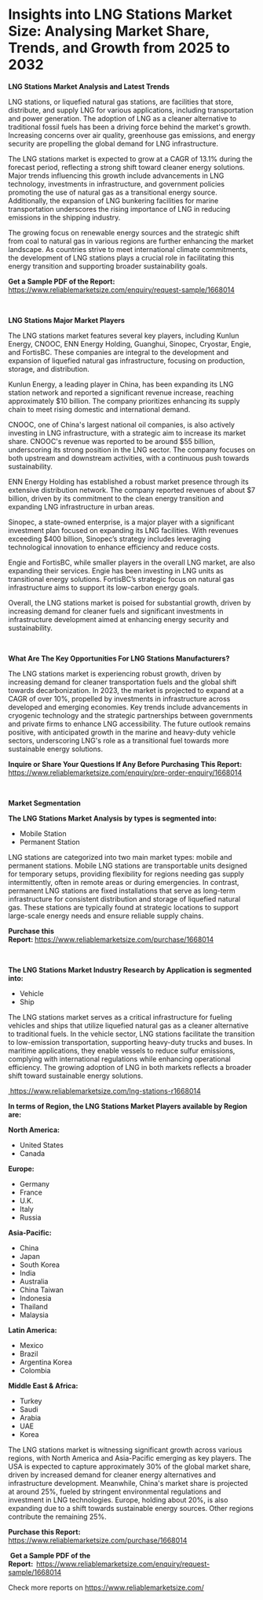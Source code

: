 <p><h1>Insights into LNG Stations Market Size: Analysing Market Share, Trends, and Growth from 2025 to 2032</h1></p><p><strong>LNG Stations Market Analysis and Latest Trends</strong></p>
<p><p>LNG stations, or liquefied natural gas stations, are facilities that store, distribute, and supply LNG for various applications, including transportation and power generation. The adoption of LNG as a cleaner alternative to traditional fossil fuels has been a driving force behind the market's growth. Increasing concerns over air quality, greenhouse gas emissions, and energy security are propelling the global demand for LNG infrastructure.</p><p>The LNG stations market is expected to grow at a CAGR of 13.1% during the forecast period, reflecting a strong shift toward cleaner energy solutions. Major trends influencing this growth include advancements in LNG technology, investments in infrastructure, and government policies promoting the use of natural gas as a transitional energy source. Additionally, the expansion of LNG bunkering facilities for marine transportation underscores the rising importance of LNG in reducing emissions in the shipping industry.</p><p>The growing focus on renewable energy sources and the strategic shift from coal to natural gas in various regions are further enhancing the market landscape. As countries strive to meet international climate commitments, the development of LNG stations plays a crucial role in facilitating this energy transition and supporting broader sustainability goals.</p></p>
<p><strong>Get a Sample PDF of the Report:&nbsp;</strong> <a href="https://www.reliablemarketsize.com/enquiry/request-sample/1668014?utm_campaign=2625&utm_medium=2&utm_source=Github&utm_content=ia&utm_term=06032025&utm_id=lng-stations">https://www.reliablemarketsize.com/enquiry/request-sample/1668014</a></p>
<p>&nbsp;</p>
<p><strong>LNG Stations Major Market Players</strong></p>
<p><p>The LNG stations market features several key players, including Kunlun Energy, CNOOC, ENN Energy Holding, Guanghui, Sinopec, Cryostar, Engie, and FortisBC. These companies are integral to the development and expansion of liquefied natural gas infrastructure, focusing on production, storage, and distribution.</p><p>Kunlun Energy, a leading player in China, has been expanding its LNG station network and reported a significant revenue increase, reaching approximately $10 billion. The company prioritizes enhancing its supply chain to meet rising domestic and international demand.</p><p>CNOOC, one of China's largest national oil companies, is also actively investing in LNG infrastructure, with a strategic aim to increase its market share. CNOOC's revenue was reported to be around $55 billion, underscoring its strong position in the LNG sector. The company focuses on both upstream and downstream activities, with a continuous push towards sustainability.</p><p>ENN Energy Holding has established a robust market presence through its extensive distribution network. The company reported revenues of about $7 billion, driven by its commitment to the clean energy transition and expanding LNG infrastructure in urban areas.</p><p>Sinopec, a state-owned enterprise, is a major player with a significant investment plan focused on expanding its LNG facilities. With revenues exceeding $400 billion, Sinopec’s strategy includes leveraging technological innovation to enhance efficiency and reduce costs.</p><p>Engie and FortisBC, while smaller players in the overall LNG market, are also expanding their services. Engie has been investing in LNG units as transitional energy solutions. FortisBC’s strategic focus on natural gas infrastructure aims to support its low-carbon energy goals.</p><p>Overall, the LNG stations market is poised for substantial growth, driven by increasing demand for cleaner fuels and significant investments in infrastructure development aimed at enhancing energy security and sustainability.</p></p>
<p>&nbsp;</p>
<p><strong>What Are The Key Opportunities For LNG Stations Manufacturers?</strong></p>
<p><p>The LNG stations market is experiencing robust growth, driven by increasing demand for cleaner transportation fuels and the global shift towards decarbonization. In 2023, the market is projected to expand at a CAGR of over 10%, propelled by investments in infrastructure across developed and emerging economies. Key trends include advancements in cryogenic technology and the strategic partnerships between governments and private firms to enhance LNG accessibility. The future outlook remains positive, with anticipated growth in the marine and heavy-duty vehicle sectors, underscoring LNG's role as a transitional fuel towards more sustainable energy solutions.</p></p>
<p><strong>Inquire or Share Your Questions If Any Before Purchasing This Report:</strong> <a href="https://www.reliablemarketsize.com/enquiry/pre-order-enquiry/1668014?utm_campaign=2625&utm_medium=2&utm_source=Github&utm_content=ia&utm_term=06032025&utm_id=lng-stations">https://www.reliablemarketsize.com/enquiry/pre-order-enquiry/1668014</a></p>
<p>&nbsp;</p>
<p><strong>Market Segmentation</strong></p>
<p><strong>The LNG Stations Market Analysis by types is segmented into:</strong></p>
<p><ul><li>Mobile Station</li><li>Permanent Station</li></ul></p>
<p><p>LNG stations are categorized into two main market types: mobile and permanent stations. Mobile LNG stations are transportable units designed for temporary setups, providing flexibility for regions needing gas supply intermittently, often in remote areas or during emergencies. In contrast, permanent LNG stations are fixed installations that serve as long-term infrastructure for consistent distribution and storage of liquefied natural gas. These stations are typically found at strategic locations to support large-scale energy needs and ensure reliable supply chains.</p></p>
<p><strong>Purchase this Report:&nbsp;</strong><a href="https://www.reliablemarketsize.com/purchase/1668014?utm_campaign=2625&utm_medium=2&utm_source=Github&utm_content=ia&utm_term=06032025&utm_id=lng-stations">https://www.reliablemarketsize.com/purchase/1668014</a></p>
<p>&nbsp;</p>
<p><strong>The LNG Stations Market Industry Research by Application is segmented into:</strong></p>
<p><ul><li>Vehicle</li><li>Ship</li></ul></p>
<p><p>The LNG stations market serves as a critical infrastructure for fueling vehicles and ships that utilize liquefied natural gas as a cleaner alternative to traditional fuels. In the vehicle sector, LNG stations facilitate the transition to low-emission transportation, supporting heavy-duty trucks and buses. In maritime applications, they enable vessels to reduce sulfur emissions, complying with international regulations while enhancing operational efficiency. The growing adoption of LNG in both markets reflects a broader shift toward sustainable energy solutions.</p></p>
<p><a href="https://www.reliablemarketsize.com/lng-stations-r1668014?utm_campaign=2625&utm_medium=2&utm_source=Github&utm_content=ia&utm_term=06032025&utm_id=lng-stations">&nbsp;https://www.reliablemarketsize.com/lng-stations-r1668014</a></p>
<p><strong>In terms of Region, the LNG Stations Market Players available by Region are:</strong></p>
<p>
    <p> <strong> North America: </strong>
        <ul>
            <li>United States</li>
            <li>Canada</li>
        </ul>
        </p> 
    <p> <strong> Europe: </strong>
        <ul>
            <li>Germany</li>
            <li>France</li>
            <li>U.K.</li>
            <li>Italy</li>
            <li>Russia</li>
        </ul>
        </p> 
    <p> <strong> Asia-Pacific: </strong>
        <ul>
            <li>China</li>
            <li>Japan</li>
            <li>South Korea</li>
            <li>India</li>
            <li>Australia</li>
            <li>China Taiwan</li>
            <li>Indonesia</li>
            <li>Thailand</li>
            <li>Malaysia</li>
        </ul>
        </p> 
    <p> <strong> Latin America: </strong>
        <ul>
            <li>Mexico</li>
            <li>Brazil</li>
            <li>Argentina Korea</li>
            <li>Colombia</li>
        </ul>
        </p> 
    <p> <strong> Middle East & Africa: </strong>
        <ul>
            <li>Turkey</li>
            <li>Saudi</li>
            <li>Arabia</li>
            <li>UAE</li>
            <li>Korea</li>
        </ul>
    </p>
    </p>
<p><p>The LNG stations market is witnessing significant growth across various regions, with North America and Asia-Pacific emerging as key players. The USA is expected to capture approximately 30% of the global market share, driven by increased demand for cleaner energy alternatives and infrastructure development. Meanwhile, China's market share is projected at around 25%, fueled by stringent environmental regulations and investment in LNG technologies. Europe, holding about 20%, is also expanding due to a shift towards sustainable energy sources. Other regions contribute the remaining 25%.</p></p>
<p><strong>Purchase this Report: </strong><a href="https://www.reliablemarketsize.com/purchase/1668014?utm_campaign=2625&utm_medium=2&utm_source=Github&utm_content=ia&utm_term=06032025&utm_id=lng-stations">https://www.reliablemarketsize.com/purchase/1668014</a></p>
<p>&nbsp;<strong>Get a Sample PDF of the Report:&nbsp;&nbsp;</strong><a href="https://www.reliablemarketsize.com/enquiry/request-sample/1668014?utm_campaign=2625&utm_medium=2&utm_source=Github&utm_content=ia&utm_term=06032025&utm_id=lng-stations">https://www.reliablemarketsize.com/enquiry/request-sample/1668014</a></p>
<p><strong></strong></p>
<p>Check more reports on <a href="https://www.reliablemarketsize.com/?utm_campaign=2625&utm_medium=2&utm_source=Github&utm_content=ia&utm_term=06032025&utm_id=lng-stations">https://www.reliablemarketsize.com/</a></p>